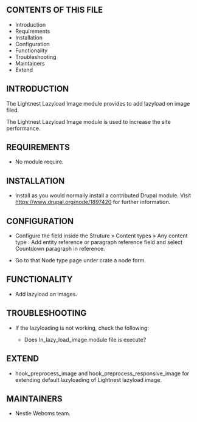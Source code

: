 CONTENTS OF THIS FILE
---------------------

 * Introduction
 * Requirements
 * Installation
 * Configuration
 * Functionality
 * Troubleshooting
 * Maintainers
 * Extend

INTRODUCTION
------------

The Lightnest Lazyload Image module provides to add lazyload on image filed.

The Lightnest Lazyload Image module is used to increase the site performance.

REQUIREMENTS
------------

* No module require.

INSTALLATION
------------

* Install as you would normally install a contributed Drupal module. Visit
   https://www.drupal.org/node/1897420 for further information.


CONFIGURATION
-------------

* Configure the field inside the Struture » Content types » Any content type : Add entity reference or paragraph reference field and select Countdown paragraph in reference.

* Go to that Node type page under crate a node form.

FUNCTIONALITY
-------------

* Add lazyload on images.

TROUBLESHOOTING
---------------

 * If the lazyloading is not working, check the following:

   - Does ln_lazy_load_image.module file is execute?

EXTEND
------

 * hook_preprocess_image and  hook_preprocess_responsive_image for extending default lazyloading of Lightnest lazyload image.

MAINTAINERS
-----------

* Nestle Webcms team.